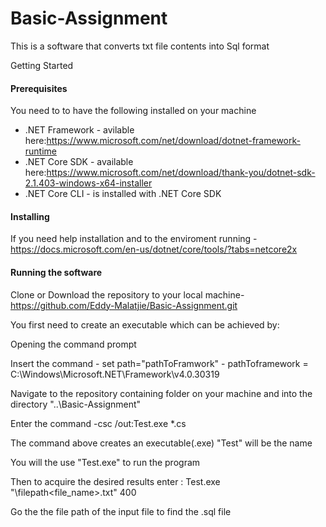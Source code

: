 # Basic-Assignment

This is a software that converts txt file contents into Sql format

Getting Started

#### Prerequisites
You need to to have the following installed on your machine

* .NET Framework - avilable here:https://www.microsoft.com/net/download/dotnet-framework-runtime
* .NET Core SDK - available here:https://www.microsoft.com/net/download/thank-you/dotnet-sdk-2.1.403-windows-x64-installer
* .NET Core CLI - is installed with .NET Core SDK

#### Installing
If you need help installation and to the enviroment running - https://docs.microsoft.com/en-us/dotnet/core/tools/?tabs=netcore2x

#### Running the software

Clone or Download the repository to your local machine-https://github.com/Eddy-Malatjie/Basic-Assignment.git

You first need to create an executable which can be achieved by:

Opening the command prompt

Insert the command - set path="pathToFramwork" - pathToframework = C:\Windows\Microsoft.NET\Framework\v4.0.30319

Navigate to the repository containing folder on your machine and into the directory "..\Basic-Assignment"

Enter the command -csc /out:Test.exe *.cs 

The command above creates an executable(.exe) "Test" will be the name

You will the use "Test.exe" to run the program

Then to acquire the desired results enter : Test.exe "\filepath\<file_name>.txt" 400

Go the the file path of the input file to find the .sql file
